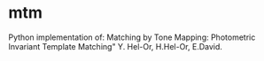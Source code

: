 # mtm
Python implementation of: Matching by Tone Mapping: Photometric Invariant Template Matching" Y. Hel-Or, H.Hel-Or, E.David.
